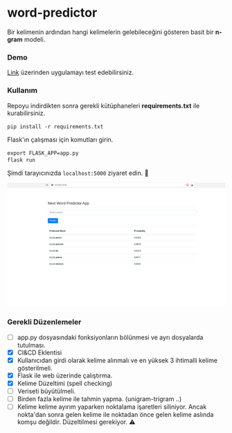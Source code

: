 

# word-predictor

Bir kelimenin ardından hangi kelimelerin gelebileceğini gösteren basit bir **n-gram** modeli.

### Demo

[Link](https://word-predictor.herokuapp.com/) üzerinden uygulamayı test edebilirsiniz.

### Kullanım

Repoyu indirdikten sonra gerekli kütüphaneleri **requirements.txt** ile kurabilirsiniz.

```shell
pip install -r requirements.txt
```

Flask'ın çalışması için komutları girin.

```shell
export FLASK_APP=app.py
flask run
```

Şimdi tarayıcınızda `localhost:5000` ziyaret edin. :tada:

![](./images/img1.png)

### Gerekli Düzenlemeler

- [ ] app.py dosyasındaki fonksiyonların bölünmesi ve ayrı dosyalarda tutulması.
- [x] CI&CD Eklentisi
- [x] Kullanıcıdan girdi olarak kelime alınmalı ve en yüksek 3 ihtimalli kelime gösterilmeli.
- [x] Flask ile web üzerinde çalıştırma.
- [x] Kelime Düzeltimi (spell checking)​
- [ ] Veriseti büyütülmeli.
- [ ] Birden fazla kelime ile tahmin yapma. (unigram-trigram ..)
- [ ] Kelime kelime ayırım yaparken noktalama işaretleri siliniyor. Ancak nokta'dan sonra gelen kelime ile noktadan önce gelen kelime aslında komşu değildir. Düzeltilmesi gerekiyor. :warning:
